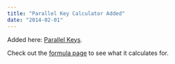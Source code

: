 ```yaml
---
title: "Parallel Key Calculator Added"
date: "2014-02-01"
---
```


Added here: [Parallel Keys](https://www.scenic-shop.com/Calculators/keys.html).

Check out the [formula page](https://www.scenic-shop.com/Calculators/formulas/mdwiki.html#!keys.md) to see what it calculates for.
